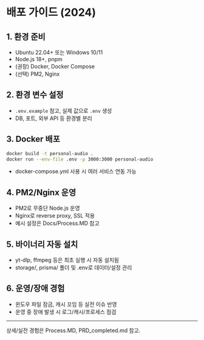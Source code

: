 # 배포 가이드 (2024)

## 1. 환경 준비
- Ubuntu 22.04+ 또는 Windows 10/11
- Node.js 18+, pnpm
- (권장) Docker, Docker Compose
- (선택) PM2, Nginx

## 2. 환경 변수 설정
- `.env.example` 참고, 실제 값으로 `.env` 생성
- DB, 포트, 외부 API 등 환경별 분리

## 3. Docker 배포
```bash
docker build -t personal-audio .
docker run --env-file .env -p 3000:3000 personal-audio
```
- docker-compose.yml 사용 시 여러 서비스 연동 가능

## 4. PM2/Nginx 운영
- PM2로 무중단 Node.js 운영
- Nginx로 reverse proxy, SSL 적용
- 예시 설정은 Docs/Process.MD 참고

## 5. 바이너리 자동 설치
- yt-dlp, ffmpeg 등은 최초 실행 시 자동 설치됨
- storage/, prisma/ 폴더 및 .env로 데이터/설정 관리

## 6. 운영/장애 경험
- 윈도우 파일 잠금, 캐시 꼬임 등 실전 이슈 반영
- 운영 중 장애 발생 시 로그/캐시/프로세스 점검

---
상세/실전 경험은 Process.MD, PRD_completed.md 참고. 